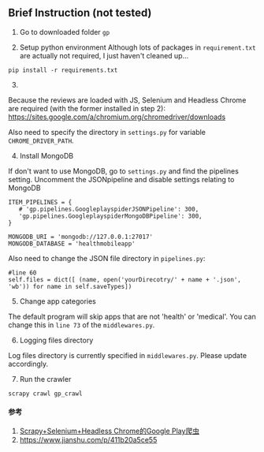 ## Brief Instruction (not tested)

1. Go to downloaded folder `gp`

2. Setup python environment
Although lots of packages in `requirement.txt` are actually not required, I just haven't cleaned up...

```
pip install -r requirements.txt
```

3. 
Because the reviews are loaded with JS, Selenium and Headless Chrome are required (with the former installed in step 2): https://sites.google.com/a/chromium.org/chromedriver/downloads

Also need to specify the directory in `settings.py` for variable `CHROME_DRIVER_PATH`.

4. Install MongoDB

If don't want to use MongoDB, go to `settings.py` and find the pipelines setting. Uncomment the JSONpipeline and disable settings relating to MongoDB

```
ITEM_PIPELINES = {
   # 'gp.pipelines.GoogleplayspiderJSONPipeline': 300,
   'gp.pipelines.GoogleplayspiderMongoDBPipeline': 300,
}

MONGODB_URI = 'mongodb://127.0.0.1:27017'
MONGODB_DATABASE = 'healthmobileapp'
```

Also need to change the JSON file directory in `pipelines.py`:

```
#line 60
self.files = dict([ (name, open('yourDirecotry/' + name + '.json', 'wb')) for name in self.saveTypes]) 
```

5. Change app categories

The default program will skip apps that are not 'health' or 'medical'. You can change this in `line 73` of the `middlewares.py`.

6. Logging files directory

Log files directory is currently specified in `middlewares.py`. Please update accordingly.

7. Run the crawler

```
scrapy crawl gp_crawl
```


#### 参考
1. [Scrapy+Selenium+Headless Chrome的Google Play爬虫](https://www.jianshu.com/p/d64b13a2322b)
2. https://www.jianshu.com/p/411b20a5ce55

